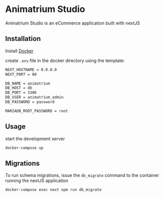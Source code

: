 # Animatrium Studio

Animatrium Studio is an eCommerce application built with nextJS

## Installation

Install [Docker](https://www.docker.com/get-started/)

create `.env` file in the docker directory using the template:

```bash
NEXT_HOSTNAME = 0.0.0.0
NEXT_PORT = 80

DB_NAME = animatrium
DB_HOST = db
DB_PORT = 3306
DB_USER = animatrium_admin
DB_PASSWORD = password

MARIADB_ROOT_PASSWORD = root
```
## Usage

start the development server

```bash
docker-compose up
```

## Migrations

To run schema migrations, issue the `db_migrate` command to the container running the nextJS application

```bash
docker-compose exec next npm run db_migrate
```

